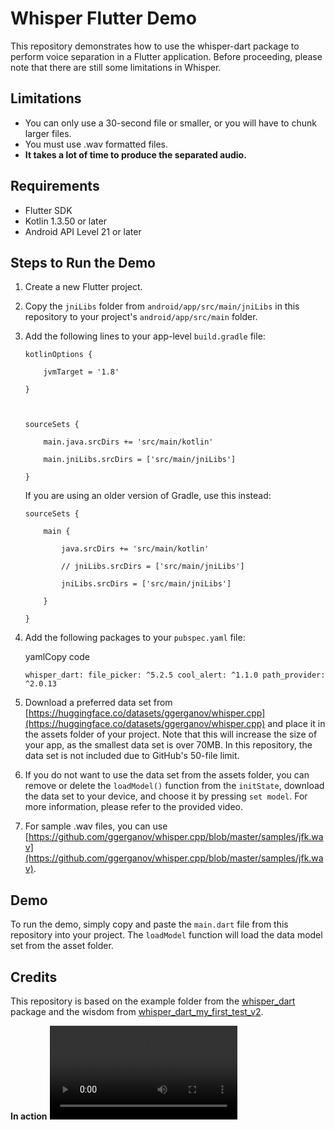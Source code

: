 
# Whisper Flutter Demo

This repository demonstrates how to use the whisper-dart package to perform voice separation in a Flutter application. Before proceeding, please note that there are still some limitations in Whisper.

## Limitations

-   You can only use a 30-second file or smaller, or you will have to chunk larger files.
-   You must use .wav formatted files.
-   **It takes a lot of time to produce the separated audio.**

## Requirements

-   Flutter SDK
-   Kotlin 1.3.50 or later
-   Android API Level 21 or later

## Steps to Run the Demo

1.  Create a new Flutter project.
    
2.  Copy the `jniLibs` folder from `android/app/src/main/jniLibs` in this repository to your project's `android/app/src/main` folder.
    
3.  Add the following lines to your app-level `build.gradle` file:
    
	    kotlinOptions {

		    jvmTarget = '1.8'

	    }
    
      
    
	    sourceSets {

		    main.java.srcDirs += 'src/main/kotlin'

		    main.jniLibs.srcDirs = ['src/main/jniLibs']

	    }

    
    If you are using an older version of Gradle, use this instead:
    
 		sourceSets {

			main {

				java.srcDirs += 'src/main/kotlin'

				// jniLibs.srcDirs = ['src/main/jniLibs']

				jniLibs.srcDirs = ['src/main/jniLibs']

			}

		}

    
4.  Add the following packages to your `pubspec.yaml` file:
    
    yamlCopy code
    
     `whisper_dart:
     file_picker: ^5.2.5
     cool_alert: ^1.1.0
     path_provider: ^2.0.13` 
    
5.  Download a preferred data set from [https://huggingface.co/datasets/ggerganov/whisper.cpp](https://huggingface.co/datasets/ggerganov/whisper.cpp) and place it in the assets folder of your project. Note that this will increase the size of your app, as the smallest data set is over 70MB. In this repository, the data set is not included due to GitHub's 50-file limit.
    
6.  If you do not want to use the data set from the assets folder, you can remove or delete the `loadModel()` function from the `initState`, download the data set to your device, and choose it by pressing `set model`. For more information, please refer to the provided video.
    
7.  For sample .wav files, you can use [https://github.com/ggerganov/whisper.cpp/blob/master/samples/jfk.wav](https://github.com/ggerganov/whisper.cpp/blob/master/samples/jfk.wav).
    

## Demo

To run the demo, simply copy and paste the `main.dart` file from this repository into your project. The `loadModel` function will load the data model set from the asset folder.

## Credits

This repository is based on the example folder from the [whisper_dart](https://github.com/azkadev/whisper_dart) package and the wisdom from [whisper_dart_my_first_test_v2](https://github.com/williamidt/whisper_dart_my_first_test_v2).


**In action**
![video](https://github.com/iamthejahid/transcript_whisper_flutter/blob/main/media/vid.mp4?raw=true)
